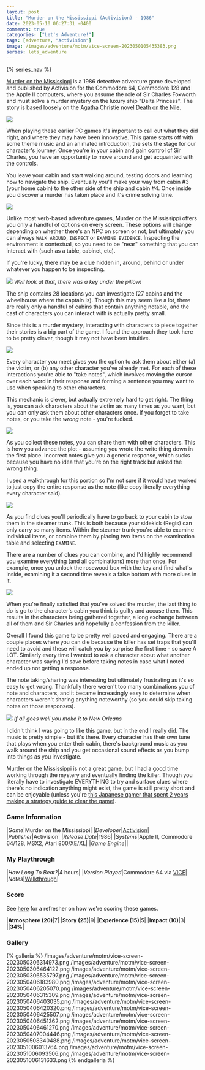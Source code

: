 ```yaml
---
layout: post
title: "Murder on the Mississippi (Activision) - 1986"
date: 2023-05-10 06:27:31 -0400
comments: true
categories: ["Let's Adventure!"]
tags: [adventure, "Activision"]
image: /images/adventure/motm/vice-screen-2023050105435383.png
series: lets_adventure
---
```

{% series_nav %}

[Murder on the Mississippi](https://en.wikipedia.org/wiki/Murder_on_the_Mississippi) is a 1986 detective adventure game developed and published by Activision for the Commodore 64, Commodore 128 and the Apple II computers, where you assume the role of Sir Charles Foxworth and must solve a murder mystery on the luxury ship "Delta Princess". The story is based loosely on the Agatha Christie novel [Death on the Nile](https://en.wikipedia.org/wiki/Death_on_the_Nile).

![](/images/adventure/motm/vice-screen-2023050306364137.png)

When playing these earlier PC games it's important to call out what they did right, and where they may have been innovative. This game starts off with some theme music and an animated introduction, the sets the stage for our character's journey. Once you're in your cabin and gain control of Sir Charles, you have an opportunity to move around and get acquainted with the controls.

You leave your cabin and start walking around, testing doors and learning how to navigate the ship. Eventually you'll make your way from cabin #3 (your home cabin) to the other side of the ship and cabin #4. Once inside you discover a murder has taken place and it's crime solving time.

![](/images/adventure/motm/vice-screen-2023050306430613.png)

Unlike most verb-based adventure games, Murder on the Mississippi offers you only a handful of options on every screen. These options will change depending on whether there's an NPC on screen or not, but ultimately you can always `WALK AROUND`, `INSPECT` or `EXAMINE EVIDENCE`. Inspecting the environment is contextual, so you need to be "near" something that you can interact with (such as a table, cabinet, etc).

If you're lucky, there may be a clue hidden in, around, behind or under whatever you happen to be inspecting.

![](/images/adventure/motm/vice-screen-2023050406284738.png)
_Well look at that, there was a key under the pillow!_

The ship contains 28 locations you can investigate (27 cabins and the wheelhouse where the captain is). Though this may seem like a lot, there are really only a handful of cabins that contain anything notable, and the cast of characters you can interact with is actually pretty small.

Since this is a murder mystery, interacting with characters to piece together their stories is a big part of the game. I found the approach they took here to be pretty clever, though it may not have been intuitive.

![](/images/adventure/motm/vice-screen-2023050407043564.png)

Every character you meet gives you the option to ask them about either (a) the victim, or (b) any other character you've already met. For each of these interactions you're able to "take notes", which involves moving the cursor over each word in their response and forming a sentence you may want to use when speaking to other characters.

This mechanic is clever, but actually extremely hard to get right. The thing is, you can ask characters about the victim as many times as you want, but you can only ask them about other characters once. If you forget to take notes, or you take the _wrong_ note - you're fucked.

![](/images/adventure/motm/vice-screen-2023051006082619.png)

As you collect these notes, you can share them with other characters. This is how you advance the plot - assuming you wrote the write thing down in the first place. Incorrect notes give you a generic response, which sucks because you have no idea that you're on the right track but asked the wrong thing.

I used a walkthrough for this portion so I'm not sure if it would have worked to just copy the entire response as the note (like copy literally everything every character said).

![](/images/adventure/motm/vice-screen-2023050406484155.png)

As you find clues you'll periodically have to go back to your cabin to stow them in the steamer trunk. This is both because your sidekick (Regis) can only carry so many items. Within the steamer trunk you're able to examine individual items, or combine them by placing two items on the examination table and selecting `EXAMINE`.

There are a number of clues you can combine, and I'd highly recommend you examine everything (and all combinations) more than once. For example, once you unlock the rosewood box with the key and find what's inside, examining it a second time reveals a false bottom with more clues in it.

![](/images/adventure/motm/vice-screen-2023051006190505.png)

When you're finally satisfied that you've solved the murder, the last thing to do is go to the character's cabin you think is guilty and accuse them. This results in the characters being gathered together, a long exchange between all of them and Sir Charles and hopefully a confession from the killer.

Overall I found this game to be pretty well paced and engaging. There are a couple places where you can die because the killer has set traps that you'll need to avoid and these will catch you by surprise the first time - so save A LOT. Similarly every time I wanted to ask a character about what another character was saying I'd save before taking notes in case what I noted ended up not getting a response.

The note taking/sharing was interesting but ultimately frustrating as it's so easy to get wrong. Thankfully there weren't too many combinations you of note and characters, and it became increasingly easy to determine when characters weren't sharing anything noteworthy (so you could skip taking notes on those responses).

![](/images/adventure/motm/vice-screen-2023051006232817.png)
_If all goes well you make it to New Orleans_

I didn't think I was going to like this game, but in the end I really did. The music is pretty simple - but it's there. Every character has their own tune that plays when you enter their cabin, there's background music as you walk around the ship and you get occasional sound effects as you bump into things as you investigate.

Murder on the Mississippi is not a great game, but I had a good time working through the mystery and eventually finding the killer. Though you literally have to investigate EVERYTHING to try and surface clues where there's no indication anything might exist, the game is still pretty short and can be enjoyable (unless you're [this Japanese gamer that spent 2 years making a strategy guide to clear the game](https://originalnews.nico/372062)).

### Game Information

|*Game*|Murder on the Mississippi|
|*Developer*|[Activision](https://en.wikipedia.org/wiki/On-Line_Systems)|
|*Publisher*|Activision|
|*Release Date*|1986|
|*Systems*|Apple II, Commodore 64/128, MSX2, Atari 800/XE/XL|
|*Game Engine*||

### My Playthrough

|*How Long To Beat?*|4 hours|
|*Version Played*|Commodore 64 via [VICE](https://vice-emu.sourceforge.io/)|
|*Notes*|[Walkthrough](https://www.mogelpower.de/cheats/loesung.php?id=40911)|

### Score

See [here](https://www.alexbevi.com/blog/2021/07/28/adventure-games-1980-1999/#scoring) for a refresher on how we're scoring these games.

|**Atmosphere (20)**|7|
|**Story (25)**|9|
|**Experience (15)**|5|
|**Impact (10)**|3|
||**34%**|

### Gallery

{% galleria %}
/images/adventure/motm/vice-screen-2023050306314973.png
/images/adventure/motm/vice-screen-2023050306464122.png
/images/adventure/motm/vice-screen-2023050306535797.png
/images/adventure/motm/vice-screen-2023050406183980.png
/images/adventure/motm/vice-screen-2023050406205070.png
/images/adventure/motm/vice-screen-2023050406315309.png
/images/adventure/motm/vice-screen-2023050406403035.png
/images/adventure/motm/vice-screen-2023050406420320.png
/images/adventure/motm/vice-screen-2023050406425507.png
/images/adventure/motm/vice-screen-2023050406451362.png
/images/adventure/motm/vice-screen-2023050406461270.png
/images/adventure/motm/vice-screen-2023050407004446.png
/images/adventure/motm/vice-screen-2023050508340488.png
/images/adventure/motm/vice-screen-2023051006013764.png
/images/adventure/motm/vice-screen-2023051006093506.png
/images/adventure/motm/vice-screen-2023051006131633.png
{% endgalleria %}